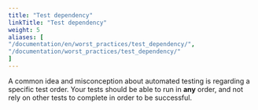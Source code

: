 ```yaml
---
title: "Test dependency"
linkTitle: "Test dependency"
weight: 5
aliases: [
"/documentation/en/worst_practices/test_dependency/",
"/documentation/worst_practices/test_dependency/"
] 
---
```


A common idea and misconception about automated testing is regarding a
specific test order. Your tests should be able to run in **any** order,
and not rely on other tests to complete in order to be successful.

